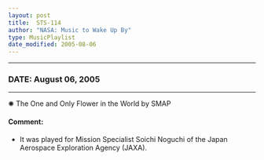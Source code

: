 ```yaml
---
layout: post
title:  STS-114
author: "NASA: Music to Wake Up By"
type: MusicPlaylist
date_modified: 2005-08-06
---
```


----
### DATE: August 06, 2005
----
✺ The One and Only Flower in the World by SMAP

#### Comment:
* It was played for Mission Specialist Soichi Noguchi of the Japan Aerospace Exploration Agency (JAXA).
